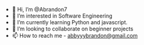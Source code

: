 - 👋 Hi, I’m @Abrandon7
- 👀 I’m interested in Software Engineering
- 🌱 I’m currently learning Python and javascript.
- 💞️ I’m looking to collaborate on beginner projects
- 📫 How to reach me - abbyyybrandon@gmail.com
<!---
Abrandon7/Abrandon7 is a ✨ special ✨ repository because its `README.md` (this file) appears on your GitHub profile.
You can click the Preview link to take a look at your changes.
--->
